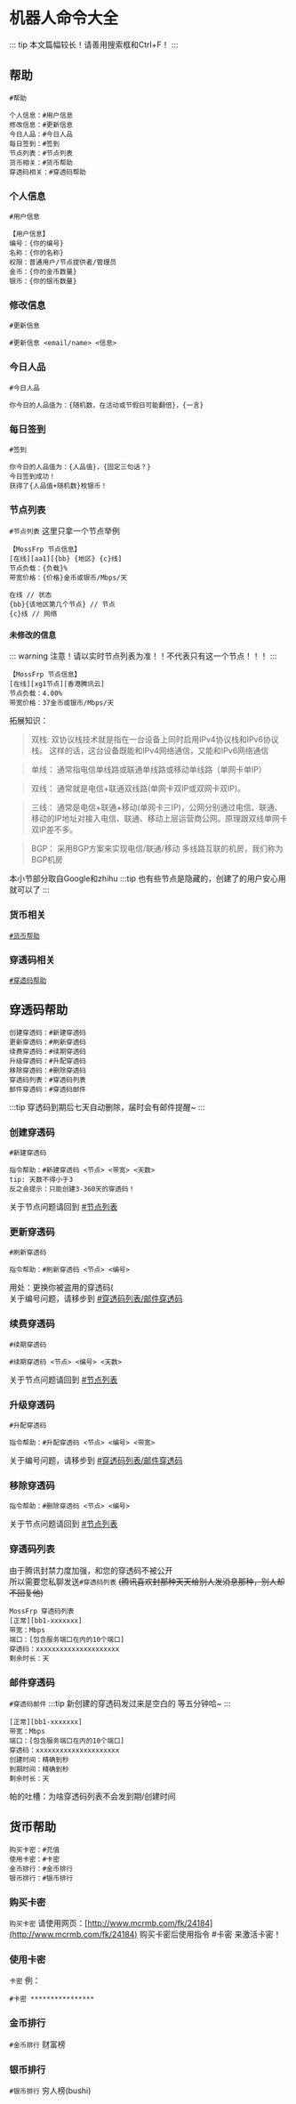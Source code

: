 # 机器人命令大全
::: tip
本文篇幅较长！请善用搜索框和Ctrl+F！
:::
## 帮助
`#帮助`
```
个人信息：#用户信息
修改信息：#更新信息
今日人品：#今日人品
每日签到：#签到
节点列表：#节点列表
货币相关：#货币帮助
穿透码相关：#穿透码帮助
```
### 个人信息
`#用户信息`
```
【用户信息】
编号：{你的编号}
名称：{你的名称}
权限：普通用户/节点提供者/管理员
金币：{你的金币数量}
银币：{你的银币数量}
```
### 修改信息
`#更新信息`
```
#更新信息 <email/name> <信息>
```
### 今日人品
`#今日人品`
```
你今日的人品值为：{随机数，在活动或节假日可能翻倍}，{一言}
```
### 每日签到
`#签到`
```
你今日的人品值为：{人品值}，{固定三句话？}
今日签到成功！
获得了{人品值+随机数}枚银币！
```
### 节点列表
`#节点列表`
这里只拿一个节点举例
```
【MossFrp 节点信息】
[在线][aa1][{bb} {地区} {c}线] 
节点负载：{负载}%
带宽价格：{价格}金币或银币/Mbps/天

在线 // 状态
{bb}{该地区第几个节点} // 节点
{c}线 // 网络
```
#### 未修改的信息
::: warning
注意！请以实时节点列表为准！！不代表只有这一个节点！！！
:::
```
【MossFrp 节点信息】
[在线][xg1节点][香港腾讯云] 
节点负载：4.00%
带宽价格：37金币或银币/Mbps/天
```
拓展知识：
>双栈:
双协议栈技术就是指在一台设备上同时启用IPv4协议栈和IPv6协议栈。 这样的话，这台设备既能和IPv4网络通信，又能和IPv6网络通信

>单线：
通常指电信单线路或联通单线路或移动单线路（单网卡单IP）

>双线：
通常就是电信+联通双线路(单网卡双IP或双网卡双IP)。

>三线：
通常是电信+联通+移动(单网卡三IP)，公网分别通过电信、联通、移动的IP地址对接入电信、联通、移动上层运营商公网。原理跟双线单网卡双IP差不多。

>BGP：
采用BGP方案来实现电信/联通/移动 多线路互联的机房，我们称为BGP机房

本小节部分取自Google和zhihu
:::tip
也有些节点是隐藏的，创建了的用户安心用就可以了
:::
### 货币相关
[`#货币帮助`](/bothelp/#货币帮助)
### 穿透码相关
[`#穿透码帮助`](/bothelp/#穿透码帮助)
## 穿透码帮助
```
创建穿透码：#新建穿透码
更新穿透码：#刷新穿透码
续费穿透码：#续期穿透码
升级穿透码：#升配穿透码
移除穿透码：#删除穿透码
穿透码列表：#穿透码列表
邮件穿透码：#穿透码邮件
```
:::tip
穿透码到期后七天自动删除，届时会有邮件提醒~
:::
### 创建穿透码
`#新建穿透码`
```
指令帮助：#新建穿透码 <节点> <带宽> <天数>
tip: 天数不得小于3
反之会提示：只能创建3-360天的穿透码！
```
关于节点问题请回到 [#节点列表](/bothelp/#节点列表)
### 更新穿透码
`#刷新穿透码`
```
指令帮助：#刷新穿透码 <节点> <编号>
```
用处：更换你被盗用的穿透码( <br />
关于编号问题，请移步到 [#穿透码列表/邮件穿透码](/bothelp/#穿透码列表)
### 续费穿透码
`#续期穿透码`
```
#续期穿透码 <节点> <编号> <天数>
```
关于节点问题请回到 [#节点列表](/bothelp/#节点列表)
### 升级穿透码
`#升配穿透码`
```
指令帮助：#升配穿透码 <节点> <编号> <带宽>
```
关于编号问题，请移步到 [#穿透码列表/邮件穿透码](/bothelp/#穿透码列表)
### 移除穿透码
```
指令帮助：#删除穿透码 <节点> <编号>
```
关于节点问题请回到 [#节点列表](/bothelp/#节点列表)
### 穿透码列表
由于腾讯封禁力度加强，和您的穿透码不被公开 <br />
所以需要您私聊发送`#穿透码列表`
<s>(腾讯喜欢封那种天天给别人发消息那种，别人却不回复他)</s>
```
MossFrp 穿透码列表
[正常][bb1-xxxxxxx]
带宽：Mbps
端口：[包含服务端口在内的10个端口]
穿透码：xxxxxxxxxxxxxxxxxxxxx
剩余时长：天
```

### 邮件穿透码
`#穿透码邮件`
:::tip
新创建的穿透码发过来是空白的
等五分钟哈~
:::
```
[正常][bb1-xxxxxxx]
带宽：Mbps
端口：[包含服务端口在内的10个端口]
穿透码：xxxxxxxxxxxxxxxxxxxxx
创建时间：精确到秒
到期时间：精确到秒
剩余时长：天
```
帕的吐槽：为啥穿透码列表不会发到期/创建时间

## 货币帮助
```
购买卡密：#充值
使用卡密：#卡密
金币排行：#金币排行
银币排行：#银币排行
```
### 购买卡密
`购买卡密` 
请使用网页：[http://www.mcrmb.com/fk/24184](http://www.mcrmb.com/fk/24184) 
购买卡密后使用指令 #卡密 来激活卡密！
### 使用卡密
`卡密`
例：
```
#卡密 ****************
```
### 金币排行
`#金币排行`
财富榜
### 银币排行
`#银币排行`
穷人榜(bushi)